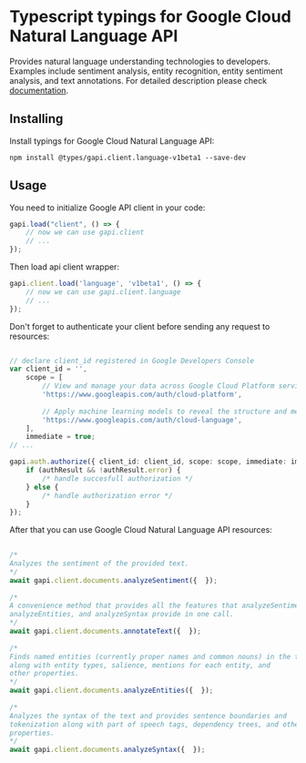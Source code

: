 # Typescript typings for Google Cloud Natural Language API
Provides natural language understanding technologies to developers. Examples include sentiment analysis, entity recognition, entity sentiment analysis, and text annotations.
For detailed description please check [documentation](https://cloud.google.com/natural-language/).

## Installing

Install typings for Google Cloud Natural Language API:
```
npm install @types/gapi.client.language-v1beta1 --save-dev
```

## Usage

You need to initialize Google API client in your code:
```typescript
gapi.load("client", () => { 
    // now we can use gapi.client
    // ... 
});
```

Then load api client wrapper:
```typescript
gapi.client.load('language', 'v1beta1', () => {
    // now we can use gapi.client.language
    // ... 
});
```

Don't forget to authenticate your client before sending any request to resources:
```typescript

// declare client_id registered in Google Developers Console
var client_id = '',
    scope = [     
        // View and manage your data across Google Cloud Platform services
        'https://www.googleapis.com/auth/cloud-platform',
    
        // Apply machine learning models to reveal the structure and meaning of text
        'https://www.googleapis.com/auth/cloud-language',
    ],
    immediate = true;
// ...

gapi.auth.authorize({ client_id: client_id, scope: scope, immediate: immediate }, authResult => {
    if (authResult && !authResult.error) {
        /* handle succesfull authorization */
    } else {
        /* handle authorization error */
    }
});            
```

After that you can use Google Cloud Natural Language API resources:

```typescript 
    
/* 
Analyzes the sentiment of the provided text.  
*/
await gapi.client.documents.analyzeSentiment({  }); 
    
/* 
A convenience method that provides all the features that analyzeSentiment,
analyzeEntities, and analyzeSyntax provide in one call.  
*/
await gapi.client.documents.annotateText({  }); 
    
/* 
Finds named entities (currently proper names and common nouns) in the text
along with entity types, salience, mentions for each entity, and
other properties.  
*/
await gapi.client.documents.analyzeEntities({  }); 
    
/* 
Analyzes the syntax of the text and provides sentence boundaries and
tokenization along with part of speech tags, dependency trees, and other
properties.  
*/
await gapi.client.documents.analyzeSyntax({  });
```